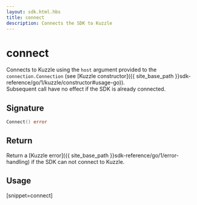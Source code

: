 ```yaml
---
layout: sdk.html.hbs
title: connect
description: Connects the SDK to Kuzzle
---
```


# connect

Connects to Kuzzle using the `host` argument provided to the `connection.Connection` (see [Kuzzle constructor]({{ site_base_path }}sdk-reference/go/1/kuzzle/constructor#usage-go)).  
Subsequent call have no effect if the SDK is already connected.

## Signature

```go
Connect() error
```

## Return

Return a [Kuzzle error]({{ site_base_path }}sdk-reference/go/1/error-handling) if the SDK can not connect to Kuzzle.

## Usage

[snippet=connect]
